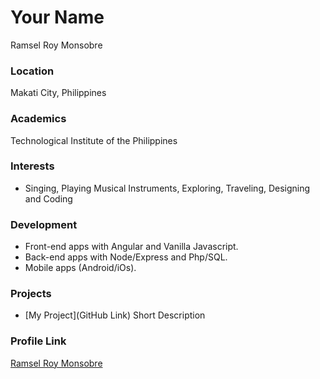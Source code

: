 # Your Name
Ramsel Roy Monsobre

### Location

Makati City, Philippines

### Academics

Technological Institute of the Philippines

### Interests

- Singing, Playing Musical Instruments, Exploring, Traveling, Designing and Coding

### Development

- Front-end apps with Angular and Vanilla Javascript.
- Back-end apps with Node/Express and Php/SQL.
- Mobile apps (Android/iOs).

### Projects

- [My Project](GitHub Link) Short Description

### Profile Link

[Ramsel Roy Monsobre](https://github.com/PsYCoH)
